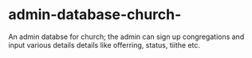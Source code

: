 # admin-database-church-
An admin databse for church; the admin can sign up congregations and input various details  details like offerring, status, tiithe etc.
